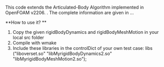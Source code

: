This code extends the Articulated-Body Algorithm implemented in OpenFOAM v2206. .
The complete information are given in ...

**How to use it? **

1. Copy the given rigidBodyDynamics and rigidBodyMeshMotion in your local src folder
2. Compile with wmake 
3. Include these libraries in the controlDict of your own test case:
   libs           ("liboverset.so" "libMyrigidBodyDynamics2.so" "libMyrigidBodyMeshMotion2.so");
